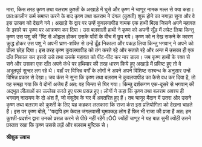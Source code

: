 मारा, किस तरह कृष्ण तथा बलराम कुश्ती के अखाड़े में घुसे और कृष्ण ने चाणूर नामक मल्ल से क्या कहा। प्रात:कालीन कर्म समाप्त करने के बाद कृष्ण तथा बलराम ने दंगल (कुश्ती) शुरू होने का नगाड़ा सुना और वे इस उत्सव को देखने गये। अखाड़े के द्वार पर उन्हें कुवलयापीड नामक एक हाथी मिला जिसने अपने महावत के इशारे पर कृष्ण पर आक्रमण कर दिया। उस बलशाली हाथी ने कृष्ण को अपनी सूँड़ में लपेट लिया किन्तु कृष्ण उस पशु की ²ष्टि से ओझल होकर उसके पाँवों के बीच में छुप गये। कृष्ण को न देख सकने के कारण क्रुद्ध होकर उस पशु ने अपनी घ्राण-शक्ति से उन्हें ढूँढ़ निकाला और पकड़ लिया किन्तु भगवान् ने अपने को ढीला छोड़ दिया। इस तरह कृष्ण कुवलयापीड को तंग करते रहे और सताते रहे और अन्त में उसका ही एक दाँत निकाल कर इससे उसे तथा उसके महावत को पीट-पीट कर मार डाला। जब कृष्ण हाथी के रक्त से सने और उसका एक दाँत अपने कंधे पर हथियार की तरह धारण किये हुए अखाड़े में प्रविष्ट हुए तो वे अभूतपूर्व सुन्दर लग रहे थे। वहाँ पर विभिन्न वर्गों के लोगों ने अपने अपने विशिष्ट सश्बन्ध के अनुसार उन्हें विभिन्न प्रकार से देखा। जब कंस ने सुना कि कृष्ण तथा बलराम ने कुवलयापीड का कैसे वध कर दिया है, तो वह समझ गया कि वे दोनों अजेय हैं अत: वह चिन्ता से घिर गया। किन्तु दर्शकगण एक-दूसरे से भगवान् की अद्भुत लीलाओं का उल्लेख करते हुए परम प्रसन्न हुए। लोगों ने कहा कि कृष्ण तथा बलराम अवश्य ही भगवान् नारायण के दो अंश हैं, जो वसुदेव के घर में अवतरित हुए हैं। तब चाणूर मैदान में उतरा और उसने कृष्ण तथा बलराम को कुश्ती के लिए यह कहकर ललकारा कि राजा कंस इस प्रतियोगिता को देखना चाहते हैं। इस पर कृष्ण बोले, ''यद्यपि हम केवल जंगलवासी घुमक्कड़ लोग हैं फिर भी राजा की प्रजा हैं अत: हम कुश्ती-प्रदर्शन द्वारा उनको प्रसन्न करने से पीछे नहीं रहेंगे।ÓÓ ज्योंही चाणूर ने यह बात सुनी त्योंही उसने प्रस्ताव रखा कि कृष्ण उससे लड़ें और बलराम मुष्टिक से।  

**श्रीशुक उवाच** 